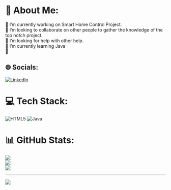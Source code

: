 # 💫 About Me:
🔭 I’m currently working on Smart Home Control Project.<br>👯 I’m looking to collaborate on other people to gather the knowledge of the top notch project.<br>🤝 I’m looking for help with other help.<br>🌱 I’m currently learning Java<br>💬


## 🌐 Socials:
[![LinkedIn](https://img.shields.io/badge/LinkedIn-%230077B5.svg?logo=linkedin&logoColor=white)](https://linkedin.com/in/Duraisingh) 

# 💻 Tech Stack:
![HTML5](https://img.shields.io/badge/html5-%23E34F26.svg?style=plastic&logo=html5&logoColor=white) ![Java](https://img.shields.io/badge/java-%23ED8B00.svg?style=plastic&logo=openjdk&logoColor=white)
# 📊 GitHub Stats:
![](https://github-readme-stats.vercel.app/api?username=Duraisingh-J&theme=dark&hide_border=false&include_all_commits=true&count_private=false)<br/>
![](https://github-readme-streak-stats.herokuapp.com/?user=Duraisingh-J&theme=dark&hide_border=false)<br/>
![](https://github-readme-stats.vercel.app/api/top-langs/?username=Duraisingh-J&theme=dark&hide_border=false&include_all_commits=true&count_private=false&layout=compact)

---
[![](https://visitcount.itsvg.in/api?id=Duraisingh-J&icon=0&color=0)](https://visitcount.itsvg.in)

<!-- Proudly created with GPRM ( https://gprm.itsvg.in ) -->
